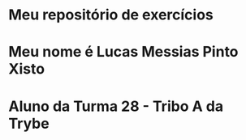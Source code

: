 # Meu repositório de exercícios
# Meu nome é Lucas Messias Pinto Xisto
# Aluno da Turma 28 - Tribo A da Trybe